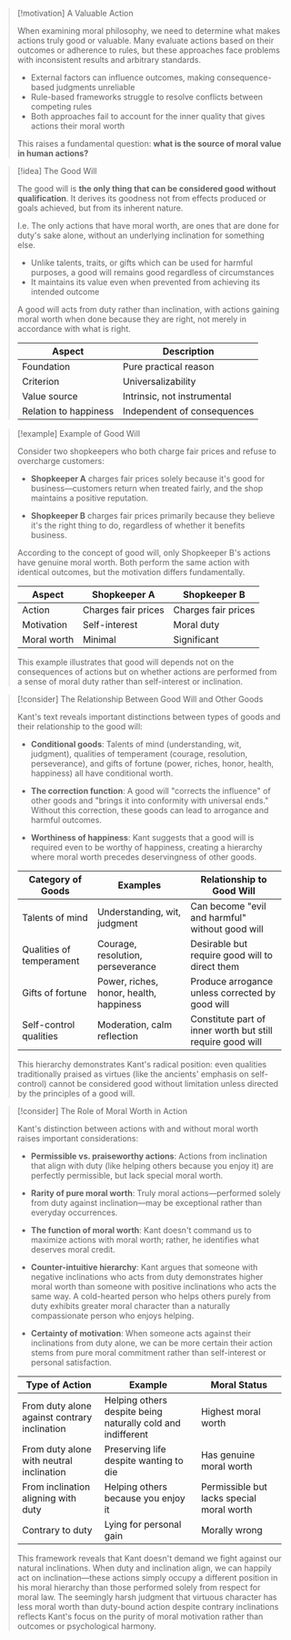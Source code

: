 > [!motivation] A Valuable Action
> 
> When examining moral philosophy, we need to determine what makes actions truly good or valuable. Many evaluate actions based on their outcomes or adherence to rules, but these approaches face problems with inconsistent results and arbitrary standards.
> 
> - External factors can influence outcomes, making consequence-based judgments unreliable
> - Rule-based frameworks struggle to resolve conflicts between competing rules
> - Both approaches fail to account for the inner quality that gives actions their moral worth
> 
> This raises a fundamental question: **what is the source of moral value in human actions?**

> [!idea] The Good Will
> 
> The good will is **the only thing that can be considered good without qualification**. It derives its goodness not from effects produced or goals achieved, but from its inherent nature.
> 
> I.e. The only actions that have moral worth, are ones that are done for duty's sake alone, without an underlying inclination for something else.
> 
> - Unlike talents, traits, or gifts which can be used for harmful purposes, a good will remains good regardless of circumstances
> - It maintains its value even when prevented from achieving its intended outcome
> 
> A good will acts from duty rather than inclination, with actions gaining moral worth when done because they are right, not merely in accordance with what is right.
> 
> |Aspect|Description|
> |---|---|
> |Foundation|Pure practical reason|
> |Criterion|Universalizability|
> |Value source|Intrinsic, not instrumental|
> |Relation to happiness|Independent of consequences|

> [!example] Example of Good Will
> 
> Consider two shopkeepers who both charge fair prices and refuse to overcharge customers:
> 
> - **Shopkeeper A** charges fair prices solely because it's good for business—customers return when treated fairly, and the shop maintains a positive reputation.
>     
> - **Shopkeeper B** charges fair prices primarily because they believe it's the right thing to do, regardless of whether it benefits business.
>     
> 
> According to the concept of good will, only Shopkeeper B's actions have genuine moral worth. Both perform the same action with identical outcomes, but the motivation differs fundamentally.
> 
> |Aspect|Shopkeeper A|Shopkeeper B|
> |---|---|---|
> |Action|Charges fair prices|Charges fair prices|
> |Motivation|Self-interest|Moral duty|
> |Moral worth|Minimal|Significant|
> 
> This example illustrates that good will depends not on the consequences of actions but on whether actions are performed from a sense of moral duty rather than self-interest or inclination.

> [!consider] The Relationship Between Good Will and Other Goods
> 
> Kant's text reveals important distinctions between types of goods and their relationship to the good will:
> 
> - **Conditional goods**: Talents of mind (understanding, wit, judgment), qualities of temperament (courage, resolution, perseverance), and gifts of fortune (power, riches, honor, health, happiness) all have conditional worth.
>     
> - **The correction function**: A good will "corrects the influence" of other goods and "brings it into conformity with universal ends." Without this correction, these goods can lead to arrogance and harmful outcomes.
>     
> - **Worthiness of happiness**: Kant suggests that a good will is required even to be worthy of happiness, creating a hierarchy where moral worth precedes deservingness of other goods.
>     
> 
> |Category of Goods|Examples|Relationship to Good Will|
> |---|---|---|
> |Talents of mind|Understanding, wit, judgment|Can become "evil and harmful" without good will|
> |Qualities of temperament|Courage, resolution, perseverance|Desirable but require good will to direct them|
> |Gifts of fortune|Power, riches, honor, health, happiness|Produce arrogance unless corrected by good will|
> |Self-control qualities|Moderation, calm reflection|Constitute part of inner worth but still require good will|
> 
> This hierarchy demonstrates Kant's radical position: even qualities traditionally praised as virtues (like the ancients' emphasis on self-control) cannot be considered good without limitation unless directed by the principles of a good will.

> [!consider] The Role of Moral Worth in Action
> 
> Kant's distinction between actions with and without moral worth raises important considerations:
> 
> - **Permissible vs. praiseworthy actions**: Actions from inclination that align with duty (like helping others because you enjoy it) are perfectly permissible, but lack special moral worth.
>     
> - **Rarity of pure moral worth**: Truly moral actions—performed solely from duty against inclination—may be exceptional rather than everyday occurrences.
>     
> - **The function of moral worth**: Kant doesn't command us to maximize actions with moral worth; rather, he identifies what deserves moral credit.
>     
> - **Counter-intuitive hierarchy**: Kant argues that someone with negative inclinations who acts from duty demonstrates higher moral worth than someone with positive inclinations who acts the same way. A cold-hearted person who helps others purely from duty exhibits greater moral character than a naturally compassionate person who enjoys helping.
>     
> - **Certainty of motivation**: When someone acts against their inclinations from duty alone, we can be more certain their action stems from pure moral commitment rather than self-interest or personal satisfaction.
>     
> 
> |Type of Action|Example|Moral Status|
> |---|---|---|
> |From duty alone against contrary inclination|Helping others despite being naturally cold and indifferent|Highest moral worth|
> |From duty alone with neutral inclination|Preserving life despite wanting to die|Has genuine moral worth|
> |From inclination aligning with duty|Helping others because you enjoy it|Permissible but lacks special moral worth|
> |Contrary to duty|Lying for personal gain|Morally wrong|
> 
> This framework reveals that Kant doesn't demand we fight against our natural inclinations. When duty and inclination align, we can happily act on inclination—these actions simply occupy a different position in his moral hierarchy than those performed solely from respect for moral law. The seemingly harsh judgment that virtuous character has less moral worth than duty-bound action despite contrary inclinations reflects Kant's focus on the purity of moral motivation rather than outcomes or psychological harmony.